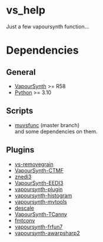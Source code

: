 # vs_help
Just a few vapoursynth function... 
# Dependencies
## General
* [VapourSynth](https://www.vapoursynth.com/) >= R58
* [Python](https://www.python.org/) >= 3.10
## Scripts
* [muvsfunc](https://github.com/WolframRhodium/muvsfunc) (master branch)\
and some dependencies on them.
## Plugins
* [vs-removegrain](https://github.com/vapoursynth/vs-removegrain)
* [VapourSynth-CTMF](https://github.com/HomeOfVapourSynthEvolution/VapourSynth-CTMF)
* [znedi3](https://github.com/sekrit-twc/znedi3)
* [VapourSynth-EEDI3](https://github.com/HomeOfVapourSynthEvolution/VapourSynth-EEDI3)
* [vapoursynth-plugin](https://github.com/AkarinVS/vapoursynth-plugin)
* [vapoursynth-histogram](https://github.com/AmusementClub/vapoursynth-histogram)
* [vapoursynth-mvtools](https://github.com/AmusementClub/vapoursynth-mvtools)
* [descale](https://github.com/Irrational-Encoding-Wizardry/descale)
* [VapourSynth-TCanny](https://github.com/HomeOfVapourSynthEvolution/VapourSynth-TCanny)
* [fmtconv](https://github.com/EleonoreMizo/fmtconv)
* [vapoursynth-frfun7](https://github.com/dubhater/vapoursynth-frfun7)
* [vapoursynth-awarpsharp2](https://github.com/dubhater/vapoursynth-awarpsharp2)

